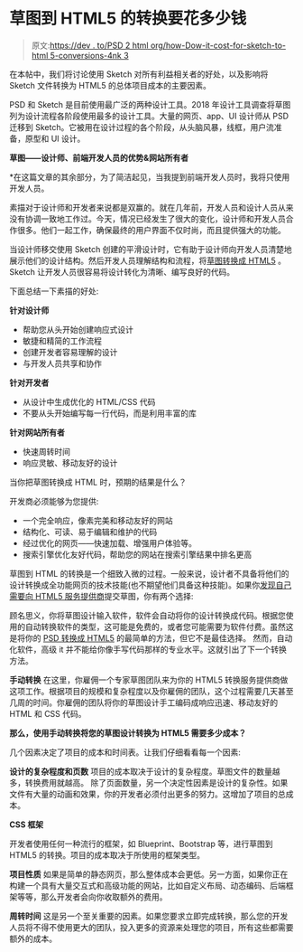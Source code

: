 # 草图到 HTML5 的转换要花多少钱

> 原文:[https://dev . to/PSD 2 html org/how-Dow-it-cost-for-sketch-to-html 5-conversions-4nk 3](https://dev.to/psd2htmlorg/how-much-does-it-cost-for-sketch-to-html5-conversions-4nk3)

在本帖中，我们将讨论使用 Sketch 对所有利益相关者的好处，以及影响将 Sketch 文件转换为 HTML5 的总体项目成本的主要因素。

PSD 和 Sketch 是目前使用最广泛的两种设计工具。2018 年设计工具调查将草图列为设计流程各阶段使用最多的设计工具。大量的网页、app、UI 设计师从 PSD 迁移到 Sketch。它被用在设计过程的各个阶段，从头脑风暴，线框，用户流准备，原型和 UI 设计。

**草图——设计师、前端开发人员的优势&网站所有者**

*在这篇文章的其余部分，为了简洁起见，当我提到前端开发人员时，我将只使用开发人员。

素描对于设计师和开发者来说都是双赢的。就在几年前，开发人员和设计人员从来没有协调一致地工作过。今天，情况已经发生了很大的变化，设计师和开发人员合作很多。他们一起工作，确保最终的用户界面不仅时尚，而且提供强大的功能。

当设计师移交使用 Sketch 创建的平滑设计时，它有助于设计师向开发人员清楚地展示他们的设计结构。然后开发人员理解结构和流程，将[草图转换成 HTML5](https://www.psd2html.org/sketch-to-html5) 。Sketch 让开发人员很容易将设计转化为清晰、编写良好的代码。

下面总结一下素描的好处:

**针对设计师**

*   帮助您从头开始创建响应式设计
*   敏捷和精简的工作流程
*   创建开发者容易理解的设计
*   与开发人员共享和协作

**针对开发者**

*   从设计中生成优化的 HTML/CSS 代码
*   不要从头开始编写每一行代码，而是利用丰富的库

**针对网站所有者**

*   快速周转时间
*   响应灵敏、移动友好的设计

当你把草图转换成 HTML 时，预期的结果是什么？

开发商必须能够为您提供:

*   一个完全响应，像素完美和移动友好的网站
*   结构化、可读、易于编辑和维护的代码
*   经过优化的网页——快速加载、增强用户体验等。
*   搜索引擎优化友好代码，帮助您的网站在搜索引擎结果中排名更高

草图到 HTML 的转换是一个细致入微的过程。一般来说，设计者不具备将他们的设计转换成全功能网页的技术技能(也不期望他们具备这种技能)。如果你[发现自己需要向 HTML5 服务提供商](https://www.psd2html.org/blog/how-to-choose-the-best-sketch-to-html-conversion-service-provider)提交草图，你有两个选择:

顾名思义，你将草图设计输入软件，软件会自动将你的设计转换成代码。根据您使用的自动转换软件的类型，这可能是免费的，或者您可能需要为软件付费。虽然这是将你的 [PSD 转换成 HTML5](https://www.psd2html.org/psd-to-html5-conversion) 的最简单的方法，但它不是最佳选择。
然而，自动化软件，高级 it 并不能给你像手写代码那样的专业水平。这就引出了下一个转换方法。

**手动转换**
在这里，你雇佣一个专家草图团队来为你的 HTML5 转换服务提供商做这项工作。根据项目的规模和复杂程度以及你雇佣的团队，这个过程需要几天甚至几周的时间。你雇佣的团队将你的草图设计手工编码成响应迅速、移动友好的 HTML 和 CSS 代码。

**那么，使用手动转换将您的草图设计转换为 HTML5 需要多少成本？**

几个因素决定了项目的成本和时间表。让我们仔细看看每一个因素:

**设计的复杂程度和页数**
项目的成本取决于设计的复杂程度。草图文件的数量越多，转换费用就越高。
除了页面数量，另一个决定性因素是设计的复杂性。如果文件有大量的动画和效果，你的开发者必须付出更多的努力。这增加了项目的总成本。

**CSS 框架**

开发者使用任何一种流行的框架，如 Blueprint、Bootstrap 等，进行草图到 HTML5 的转换。项目的成本取决于所使用的框架类型。

**项目性质**
如果是简单的静态网页，那么整体成本会更低。另一方面，如果你正在构建一个具有大量交互式和高级功能的网站，比如自定义布局、动态编码、后端框架等等，那么开发者会向你收取额外的费用。

**周转时间**
这是另一个至关重要的因素。如果您要求立即完成转换，那么您的开发人员将不得不使用更大的团队，投入更多的资源来处理您的项目，所有这些都需要额外的成本。
